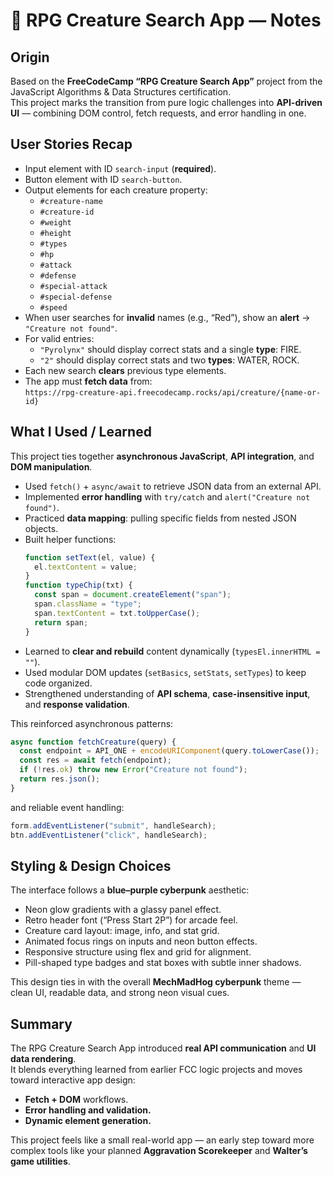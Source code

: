 # 🧬 RPG Creature Search App — Notes

## Origin
Based on the **FreeCodeCamp “RPG Creature Search App”** project from the JavaScript Algorithms & Data Structures certification.  
This project marks the transition from pure logic challenges into **API-driven UI** — combining DOM control, fetch requests, and error handling in one.

## User Stories Recap
- Input element with ID `search-input` (**required**).  
- Button element with ID `search-button`.  
- Output elements for each creature property:  
  - `#creature-name`  
  - `#creature-id`  
  - `#weight`  
  - `#height`  
  - `#types`  
  - `#hp`  
  - `#attack`  
  - `#defense`  
  - `#special-attack`  
  - `#special-defense`  
  - `#speed`  
- When user searches for **invalid** names (e.g., “Red”), show an **alert** → `"Creature not found"`.  
- For valid entries:
  - `"Pyrolynx"` should display correct stats and a single **type**: FIRE.  
  - `"2"` should display correct stats and two **types**: WATER, ROCK.  
- Each new search **clears** previous type elements.  
- The app must **fetch data** from:  
  `https://rpg-creature-api.freecodecamp.rocks/api/creature/{name-or-id}`  

## What I Used / Learned
This project ties together **asynchronous JavaScript**, **API integration**, and **DOM manipulation**.

- Used `fetch()` + `async/await` to retrieve JSON data from an external API.  
- Implemented **error handling** with `try/catch` and `alert("Creature not found")`.  
- Practiced **data mapping**: pulling specific fields from nested JSON objects.  
- Built helper functions:
  ```js
  function setText(el, value) {
    el.textContent = value;
  }
  function typeChip(txt) {
    const span = document.createElement("span");
    span.className = "type";
    span.textContent = txt.toUpperCase();
    return span;
  }
  ```
- Learned to **clear and rebuild** content dynamically (`typesEl.innerHTML = ""`).  
- Used modular DOM updates (`setBasics`, `setStats`, `setTypes`) to keep code organized.  
- Strengthened understanding of **API schema**, **case-insensitive input**, and **response validation**.

This reinforced asynchronous patterns:
```js
async function fetchCreature(query) {
  const endpoint = API_ONE + encodeURIComponent(query.toLowerCase());
  const res = await fetch(endpoint);
  if (!res.ok) throw new Error("Creature not found");
  return res.json();
}
```
and reliable event handling:
```js
form.addEventListener("submit", handleSearch);
btn.addEventListener("click", handleSearch);
```

## Styling & Design Choices
The interface follows a **blue–purple cyberpunk** aesthetic:
- Neon glow gradients with a glassy panel effect.  
- Retro header font (“Press Start 2P”) for arcade feel.  
- Creature card layout: image, info, and stat grid.  
- Animated focus rings on inputs and neon button effects.  
- Responsive structure using flex and grid for alignment.  
- Pill-shaped type badges and stat boxes with subtle inner shadows.

This design ties in with the overall **MechMadHog cyberpunk** theme —  
clean UI, readable data, and strong neon visual cues.

## Summary
The RPG Creature Search App introduced **real API communication** and **UI data rendering**.  
It blends everything learned from earlier FCC logic projects and moves toward interactive app design:
- **Fetch + DOM** workflows.  
- **Error handling and validation.**  
- **Dynamic element generation.**  

This project feels like a small real-world app — an early step toward more complex tools like your planned **Aggravation Scorekeeper** and **Walter’s game utilities**.
